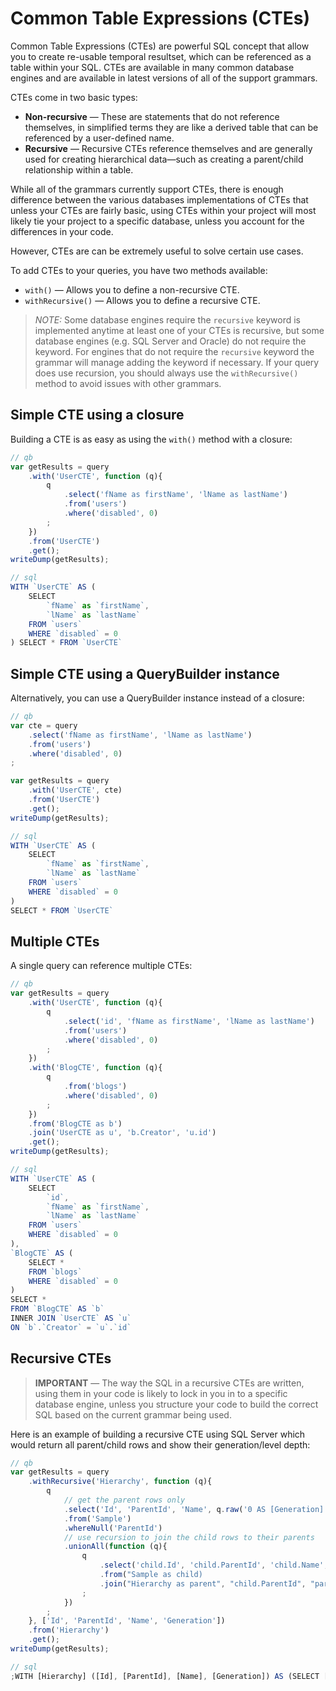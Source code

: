 # Common Table Expressions (CTEs)

Common Table Expressions (CTEs) are powerful SQL concept that allow you to create re-usable temporal resultset, which can be referenced as a table within your SQL. CTEs are available in many common database engines and are available in latest versions of all of the support grammars.

CTEs come in two basic types:

* **Non-recursive** — These are statements that do not reference themselves, in simplified terms they are like a derived table that can be referenced by a user-defined name.
* **Recursive** — Recursive CTEs reference themselves and are generally used for creating hierarchical data—such as creating a parent/child relationship within a table. 

While all of the grammars currently support CTEs, there is enough difference between the various databases implementations of CTEs that unless your CTEs are fairly basic, using CTEs within your project will most likely tie your project to a specific database, unless you account for the differences in your code.

However, CTEs are can be extremely useful to solve certain use cases.

To add CTEs to your queries, you have two methods available:

* `with()` — Allows you to define a non-recursive CTE.
* `withRecursive()` — Allows you to define a recursive CTE.

> *NOTE:* Some database engines require the `recursive` keyword is implemented anytime at least one of your CTEs is recursive, but some database engines (e.g. SQL Server and Oracle) do not require the keyword. For engines that do not require the `recursive` keyword the grammar will manage adding the keyword if necessary. If your query does use recursion, you should always use the `withRecursive()` method to avoid issues with other grammars.

## Simple CTE using a closure

Building a CTE is as easy as using the `with()` method with a closure:

```javascript
// qb
var getResults = query
	.with('UserCTE', function (q){
		q
			.select('fName as firstName', 'lName as lastName')
			.from('users')
			.where('disabled', 0)
		;
	})
	.from('UserCTE')
	.get();
writeDump(getResults);

// sql
WITH `UserCTE` AS (
	SELECT
		`fName` as `firstName`,
		`lName` as `lastName`
	FROM `users`
	WHERE `disabled` = 0
) SELECT * FROM `UserCTE`
```


## Simple CTE using a QueryBuilder instance

Alternatively, you can use a QueryBuilder instance instead of a closure:

```javascript
// qb
var cte = query
	.select('fName as firstName', 'lName as lastName')
	.from('users')
	.where('disabled', 0)
;

var getResults = query
	.with('UserCTE', cte)
	.from('UserCTE')
	.get();
writeDump(getResults);

// sql
WITH `UserCTE` AS (
	SELECT
		`fName` as `firstName`,
		`lName` as `lastName`
	FROM `users`
	WHERE `disabled` = 0
)
SELECT * FROM `UserCTE`
```


## Multiple CTEs

A single query can reference multiple CTEs:

```javascript
// qb
var getResults = query
	.with('UserCTE', function (q){
		q
			.select('id', 'fName as firstName', 'lName as lastName')
			.from('users')
			.where('disabled', 0)
		;
	})
	.with('BlogCTE', function (q){
		q
			.from('blogs')
			.where('disabled', 0)
		;
	})
	.from('BlogCTE as b')
	.join('UserCTE as u', 'b.Creator', 'u.id')
	.get();
writeDump(getResults);

// sql
WITH `UserCTE` AS (
	SELECT
		`id`,
		`fName` as `firstName`,
		`lName` as `lastName`
	FROM `users`
	WHERE `disabled` = 0
),
`BlogCTE` AS (
	SELECT *
	FROM `blogs`
	WHERE `disabled` = 0
)
SELECT *
FROM `BlogCTE` AS `b`
INNER JOIN `UserCTE` AS `u`
ON `b`.`Creator` = `u`.`id`
```


## Recursive CTEs

> **IMPORTANT** — The way the SQL in a recursive CTEs are written, using them in your code is likely to lock in you in to a specific database engine, unless you structure your code to build the correct SQL based on the current grammar being used.

Here is an example of building a recursive CTE using SQL Server which would return all parent/child rows and show their generation/level depth:

```javascript
// qb
var getResults = query
	.withRecursive('Hierarchy', function (q){
		q
			// get the parent rows only
			.select('Id', 'ParentId', 'Name', q.raw('0 AS [Generation]'))
			.from('Sample')
			.whereNull('ParentId')
			// use recursion to join the child rows to their parents
			.unionAll(function (q){
				q
					.select('child.Id', 'child.ParentId', 'child.Name', q.raw('[parent].[Generation] + 1'))
					.from("Sample as child)
					.join("Hierarchy as parent", "child.ParentId", "parent.Id")
				;
			})
		;
	}, ['Id', 'ParentId', 'Name', 'Generation'])
	.from('Hierarchy')
	.get();
writeDump(getResults);

// sql
;WITH [Hierarchy] ([Id], [ParentId], [Name], [Generation]) AS (SELECT [Id], [ParentId], [Name], 0 AS [Generation] FROM [Sample] WHERE [ParentId] IS NULL UNION ALL SELECT [child].[Id], [child].[ParentId], [child].[Name], [parent].[Generation] + 1 FROM [Sample] AS [child] INNER JOIN [Hierarchy] AS [parent] ON [child].[ParentId] = [parent].[Id]) SELECT * FROM [Hierarchy]
```

